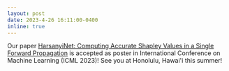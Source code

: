 ```yaml
---
layout: post
date: 2023-4-26 16:11:00-0400
inline: true
---
```


Our paper [HarsanyiNet: Computing Accurate Shapley Values in a Single Forward Propagation](https://arxiv.org/abs/2304.01811) is accepted as poster in International Conference on Machine Learning (ICML 2023)! See you at Honolulu, Hawai'i this summer!

